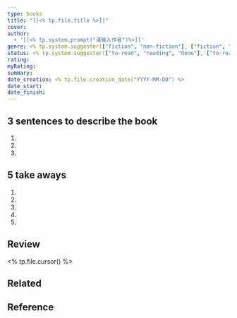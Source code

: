 ```yaml
---
type: books
title: "[[<% tp.file.title %>]]"
cover: 
author:
  - '[[<% tp.system.prompt("请输入作者")%>]]'
genre: <% tp.system.suggester(["fiction", "non-fiction"], ["fiction", "non-fiction"], true, 'genre')%>
status: <% tp.system.suggester(["to-read", "reading", "done"], ["to-read", "reading", "done"], true, 'status')%>
rating: 
myRating: 
summary: 
date_creation: <% tp.file.creation_date("YYYY-MM-DD") %>
date_start: 
date_finish:
---
```

## 3 sentences to describe the book
1. 
2. 
3. 

## 5 take aways
1. 
2. 
3. 
4. 
5. 

## Review
<% tp.file.cursor() %>


## Related



## Reference
